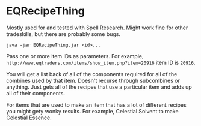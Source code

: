 # EQRecipeThing

Mostly used for and tested with Spell Research. Might work fine for other tradeskills, but there are probably some bugs.

`java -jar EQRecipeThing.jar <id>...`

Pass one or more item IDs as parameters. For example, `http://www.eqtraders.com/items/show_item.php?item=20916` item ID is `20916`.

You will get a list back of all of the components required for all of the combines used by that item. Doesn't recurse through subcombines or anything. Just gets all of the recipes that use a particular item and adds up all of their components.

For items that are used to make an item that has a lot of different recipes you might gety wonky results. For example, Celestial Solvent to make Celestial Essence.